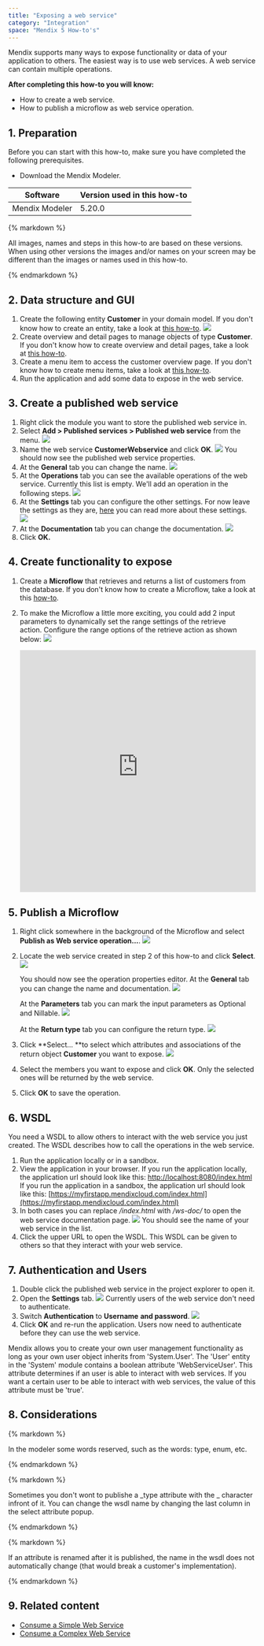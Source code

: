 ```yaml
---
title: "Exposing a web service"
category: "Integration"
space: "Mendix 5 How-to's"
---
```


Mendix supports many ways to expose functionality or data of your application to others. The easiest way is to use web services. A web service can contain multiple operations.

**After completing this how-to you will know:**

*   How to create a web service.
*   How to publish a microflow as web service operation.

## 1\. Preparation

Before you can start with this how-to, make sure you have completed the following prerequisites.

*   Download the Mendix Modeler.

<table><thead><tr><th class="confluenceTh">Software</th><th class="confluenceTh">Version used in this how-to</th></tr></thead><tbody><tr><td class="confluenceTd">Mendix Modeler</td><td class="confluenceTd">5.20.0</td></tr></tbody></table><div class="alert alert-warning">{% markdown %}

All images, names and steps in this how-to are based on these versions. When using other versions the images and/or names on your screen may be different than the images or names used in this how-to.

{% endmarkdown %}</div>

## 2\. Data structure and GUI

1.  Create the following entity **Customer** in your domain model. If you don't know how to create an entity, take a look at [this how-to](/howto50/creating-a-basic-data-layer).
    ![](attachments/7831572/8945665.png)
2.  Create overview and detail pages to manage objects of type **Customer**. If you don't know how to create overview and detail pages, take a look at [this how-to](/howto50/creating-your-first-two-overview-and-detail-pages).
3.  Create a menu item to access the customer overview page. If you don't know how to create menu items, take a look at [this how-to](/howto50/setting-up-the-navigation-structure).
4.  Run the application and add some data to expose in the web service.

## 3\. Create a published web service

1.  Right click the module you want to store the published web service in.
2.  Select **Add > Published services > Published web service** from the menu.
    ![](attachments/2949205/16285918.png)
3.  Name the web service **CustomerWebservice** and click **OK**.
    ![](attachments/2949205/8946404.png)
    You should now see the published web service properties.
4.  At the **General** tab you can change the name.
    ![](attachments/2949205/16285919.png)
5.  At the **Operations** tab you can see the available operations of the web service. Currently this list is empty. We'll add an operation in the following steps.
    ![](attachments/2949205/16285920.png)
6.  At the **Settings** tab you can configure the other settings. For now leave the settings as they are, [here](/refguide5/published-web-services) you can read more about these settings.
    ![](attachments/2949205/16285921.png)
7.  At the **Documentation** tab you can change the documentation.
    ![](attachments/2949205/16285923.png)
8.  Click **OK.**

## 4\. Create functionality to expose

1.  Create a **Microflow** that retrieves and returns a list of customers from the database. If you don't know how to create a Microflow, take a look at this [how-to](/howto50/create-your-first-microflow-hello-world).
2.  To make the Microflow a little more exciting, you could add 2 input parameters to dynamically set the range settings of the retrieve action. Configure the range options of the retrieve action as shown below:
    ![](attachments/2949205/16285924.png)

    <iframe width="100%" height="491px" frameborder="0" src="https://modelshare.mendix.com/models/083d4d13-b438-4980-b0ba-90d9a3f59f40/getcustomers?embed=true" allowfullscreen=""></iframe>

## 5\. Publish a Microflow

1.  Right click somewhere in the background of the Microflow and select **Publish as Web service operation...**.
    ![](attachments/2949205/16285925.png)

2.  Locate the web service created in step 2 of this how-to and click **Select**.
    ![](attachments/2949205/8946409.png)

    You should now see the operation properties editor. At the **General** tab you can change the name and documentation.
    ![](attachments/2949205/16285928.png)

    At the **Parameters** tab you can mark the input parameters as Optional and Nillable.
    ![](attachments/2949205/16285926.png)

    At the **Return type** tab you can configure the return type.
    ![](attachments/2949205/16285927.png)

3.  Click **Select... **to select which attributes and associations of the return object **Customer** you want to expose.
    ![](attachments/2949205/16285929.png)

4.  Select the members you want to expose and click **OK**. Only the selected ones will be returned by the web service.
5.  Click **OK** to save the operation.

## 6\. WSDL

You need a WSDL to allow others to interact with the web service you just created. The WSDL describes how to call the operations in the web service.

1.  Run the application locally or in a sandbox.
2.  View the application in your browser.
    If you run the application locally, the application url should look like this: [http://localhost:8080/index.html](http://localhost:8080/index.html)
    If you run the application in a sandbox, the application url should look like this: [https://myfirstapp.mendixcloud.com/index.html](https://myfirstapp.mendixcloud.com/index.html)
3.  In both cases you can replace _/index.html_ with _/ws-doc/_ to open the web service documentation page.
    ![](attachments/2949205/16285930.png)
    You should see the name of your web service in the list.
4.  Click the upper URL to open the WSDL. This WSDL can be given to others so that they interact with your web service.

## 7\. Authentication and Users

1.  Double click the published web service in the project explorer to open it.
2.  Open the **Settings** tab.
    ![](attachments/2949205/16285931.png)
    Currently users of the web service don't need to authenticate.
3.  Switch **Authentication** to **Username** **and password**.
    ![](attachments/2949205/16285932.png) 
4. Click **OK** and re-run the application. Users now need to authenticate before they can use the web service.

Mendix allows you to create your own user management functionality as long as your own user object inherits from 'System.User'. The 'User' entity in the 'System' module contains a boolean attribute 'WebServiceUser'. This attribute determines if an user is able to interact with web services. If you want a certain user to be able to interact with web services, the value of this attribute must be 'true'.

## 8\. Considerations

<div class="alert alert-info">{% markdown %}

In the modeler some words reserved, such as the words: type, enum, etc.

{% endmarkdown %}</div><div class="alert alert-info">{% markdown %}

Sometimes you don't wont to publishe a _type attribute with the _ character infront of it. You can change the wsdl name by changing the last column in the select attribute popup.

{% endmarkdown %}</div><div class="alert alert-warning">{% markdown %}

If an attribute is renamed after it is published, the name in the wsdl does not automatically change (that would break a customer's implementation).

{% endmarkdown %}</div>

## 9\. Related content

*   [Consume a Simple Web Service](/howto50/consuming-a-simple-web-service)
*   [Consume a Complex Web Service](/howto50/consuming-a-complex-web-service)
